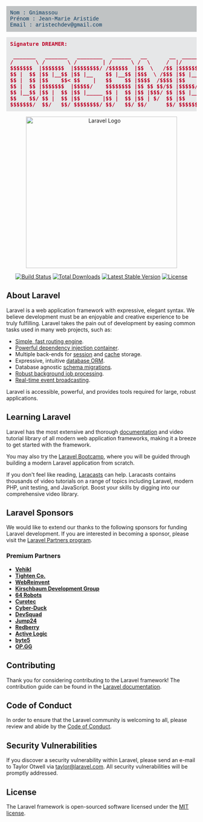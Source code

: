 <p style="background-color: #c0c3c4; color: #07385e; padding: 10px; font-family: Consolas, 'Courier New', monospace;">
Nom       : Gnimassou   <br />
Prénom    : Jean-Marie Aristide   <br />
Email     : aristechdev@gmail.com   <br />


<pre style="background-color: #e6e7e8; color: #bd0026; padding: 10px; font-family: Consolas, 'Courier New',color: #1e9bfa; font-weight: 900;">
Signature DREAMER:

 _______   _______   ________   ______   __       __  ________  _______  
/       \ /       \ /        | /      \ /  \     /  |/        |/       \ 
$$$$$$$  |$$$$$$$  |$$$$$$$$/ /$$$$$$  |$$  \   /$$ |$$$$$$$$/ $$$$$$$  |
$$ |  $$ |$$ |__$$ |$$ |__    $$ |__$$ |$$$  \ /$$$ |$$ |__    $$ |__$$ |
$$ |  $$ |$$    $$< $$    |   $$    $$ |$$$$  /$$$$ |$$    |   $$    $$< 
$$ |  $$ |$$$$$$$  |$$$$$/    $$$$$$$$ |$$ $$ $$/$$ |$$$$$/    $$$$$$$  |
$$ |__$$ |$$ |  $$ |$$ |_____ $$ |  $$ |$$ |$$$/ $$ |$$ |_____ $$ |  $$ |
$$    $$/ $$ |  $$ |$$       |$$ |  $$ |$$ | $/  $$ |$$       |$$ |  $$ |
$$$$$$$/  $$/   $$/ $$$$$$$$/ $$/   $$/ $$/      $$/ $$$$$$$$/ $$/   $$/ 
</pre>
</p>




<p align="center"><a href="https://laravel.com" target="_blank"><img src="https://raw.githubusercontent.com/laravel/art/master/logo-lockup/5%20SVG/2%20CMYK/1%20Full%20Color/laravel-logolockup-cmyk-red.svg" width="400" alt="Laravel Logo"></a></p>

<p align="center">
<a href="https://github.com/laravel/framework/actions"><img src="https://github.com/laravel/framework/workflows/tests/badge.svg" alt="Build Status"></a>
<a href="https://packagist.org/packages/laravel/framework"><img src="https://img.shields.io/packagist/dt/laravel/framework" alt="Total Downloads"></a>
<a href="https://packagist.org/packages/laravel/framework"><img src="https://img.shields.io/packagist/v/laravel/framework" alt="Latest Stable Version"></a>
<a href="https://packagist.org/packages/laravel/framework"><img src="https://img.shields.io/packagist/l/laravel/framework" alt="License"></a>
</p>

## About Laravel

Laravel is a web application framework with expressive, elegant syntax. We believe development must be an enjoyable and creative experience to be truly fulfilling. Laravel takes the pain out of development by easing common tasks used in many web projects, such as:

- [Simple, fast routing engine](https://laravel.com/docs/routing).
- [Powerful dependency injection container](https://laravel.com/docs/container).
- Multiple back-ends for [session](https://laravel.com/docs/session) and [cache](https://laravel.com/docs/cache) storage.
- Expressive, intuitive [database ORM](https://laravel.com/docs/eloquent).
- Database agnostic [schema migrations](https://laravel.com/docs/migrations).
- [Robust background job processing](https://laravel.com/docs/queues).
- [Real-time event broadcasting](https://laravel.com/docs/broadcasting).

Laravel is accessible, powerful, and provides tools required for large, robust applications.

## Learning Laravel

Laravel has the most extensive and thorough [documentation](https://laravel.com/docs) and video tutorial library of all modern web application frameworks, making it a breeze to get started with the framework.

You may also try the [Laravel Bootcamp](https://bootcamp.laravel.com), where you will be guided through building a modern Laravel application from scratch.

If you don't feel like reading, [Laracasts](https://laracasts.com) can help. Laracasts contains thousands of video tutorials on a range of topics including Laravel, modern PHP, unit testing, and JavaScript. Boost your skills by digging into our comprehensive video library.

## Laravel Sponsors

We would like to extend our thanks to the following sponsors for funding Laravel development. If you are interested in becoming a sponsor, please visit the [Laravel Partners program](https://partners.laravel.com).

### Premium Partners

- **[Vehikl](https://vehikl.com/)**
- **[Tighten Co.](https://tighten.co)**
- **[WebReinvent](https://webreinvent.com/)**
- **[Kirschbaum Development Group](https://kirschbaumdevelopment.com)**
- **[64 Robots](https://64robots.com)**
- **[Curotec](https://www.curotec.com/services/technologies/laravel/)**
- **[Cyber-Duck](https://cyber-duck.co.uk)**
- **[DevSquad](https://devsquad.com/hire-laravel-developers)**
- **[Jump24](https://jump24.co.uk)**
- **[Redberry](https://redberry.international/laravel/)**
- **[Active Logic](https://activelogic.com)**
- **[byte5](https://byte5.de)**
- **[OP.GG](https://op.gg)**

## Contributing

Thank you for considering contributing to the Laravel framework! The contribution guide can be found in the [Laravel documentation](https://laravel.com/docs/contributions).

## Code of Conduct

In order to ensure that the Laravel community is welcoming to all, please review and abide by the [Code of Conduct](https://laravel.com/docs/contributions#code-of-conduct).

## Security Vulnerabilities

If you discover a security vulnerability within Laravel, please send an e-mail to Taylor Otwell via [taylor@laravel.com](mailto:taylor@laravel.com). All security vulnerabilities will be promptly addressed.

## License

The Laravel framework is open-sourced software licensed under the [MIT license](https://opensource.org/licenses/MIT).
